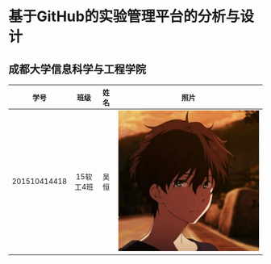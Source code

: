 # 基于GitHub的实验管理平台的分析与设计
## 成都大学信息科学与工程学院
| 学号 | 班级 | 姓名 | 照片 |
| :----:| :---:|:---:|:---:|
|201510414418|15软工4班|吴恒|![](test6/me.jpg)